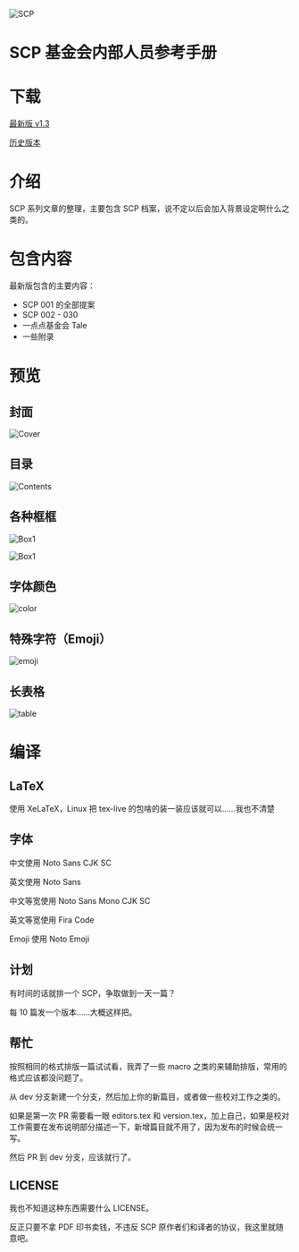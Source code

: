 ![SCP][logo]

# SCP 基金会内部人员参考手册

# 下载

[最新版 v1.3][last-release]

[历史版本][all-release]

# 介绍

SCP 系列文章的整理，主要包含 SCP 档案，说不定以后会加入背景设定啊什么之类的。

# 包含内容

最新版包含的主要内容：

* SCP 001 的全部提案
* SCP 002 - 030
* 一点点基金会 Tale
* 一些附录

# 预览

## 封面

![Cover][preview-cover]

## 目录

![Contents][preview-contents]

## 各种框框

![Box1][preview-box]

![Box1][preview-box2]

## 字体颜色

![color][preview-color]

## 特殊字符（Emoji）

![emoji][preview-emoji]

## 长表格

![table][preview-table]

# 编译

## LaTeX

使用 XeLaTeX，Linux 把 tex-live 的包啥的装一装应该就可以……我也不清楚

## 字体

中文使用 Noto Sans CJK SC

英文使用 Noto Sans

中文等宽使用 Noto Sans Mono CJK SC

英文等宽使用 Fira Code

Emoji 使用 Noto Emoji

## 计划

有时间的话就排一个 SCP，争取做到一天一篇？

每 10 篇发一个版本……大概这样把。

## 帮忙

按照相同的格式排版一篇试试看，我弄了一些 macro 之类的来辅助排版，常用的格式应该都没问题了。

从 dev 分支新建一个分支，然后加上你的新篇目，或者做一些校对工作之类的。

如果是第一次 PR 需要看一眼 editors.tex 和 version.tex，加上自己，如果是校对工作需要在发布说明部分描述一下，新增篇目就不用了，因为发布的时候会统一写。

然后 PR 到 dev 分支，应该就行了。

## LICENSE

我也不知道这种东西需要什么 LICENSE。

反正只要不拿 PDF 印书卖钱，不违反 SCP 原作者们和译者的协议，我这里就随意吧。

[logo]: https://raw.githubusercontent.com/7sDream/scp-pdf/master/images/git_logo.png
[all-release]: https://github.com/7sDream/scp-pdf/releases
[last-release]: https://github.com/7sDream/scp-pdf/releases/latest

[preview-cover]: http://rikka-10066868.image.myqcloud.com/f50a0449-2c37-4a71-97b6-f35163fbcd04.png
[preview-contents]: http://rikka-10066868.image.myqcloud.com/60a49415-f846-4054-b362-28d4edb18153.png
[preview-box]: http://rikka-10066868.image.myqcloud.com/d990c77f-4e32-4f87-8070-5633c55db25a.png
[preview-box2]: http://rikka-10066868.image.myqcloud.com/ecb1be0b-6541-4776-a05c-f122c731e2dd.png
[preview-color]: http://rikka-10066868.image.myqcloud.com/257c1aca-9031-41e7-b821-f3f06d10a734.png
[preview-emoji]: http://rikka-10066868.image.myqcloud.com/f48ce1e8-0c4e-470e-ad3c-7a5670045591.png
[preview-table]: http://rikka-10066868.image.myqcloud.com/91f2e472-296a-4b8e-8b58-b99787c683e0.png

